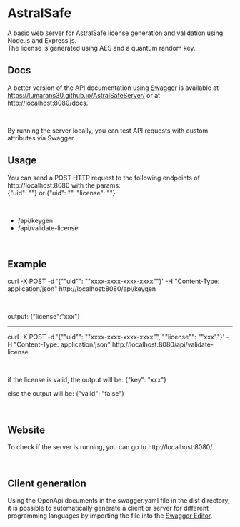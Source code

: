 # AstralSafe
A basic web server for AstralSafe license generation and validation using Node.js and Express.js.<br />
The license is generated using AES and a quantum random key.

## Docs

A better version of the API documentation using [Swagger](https://swagger.io/) is available at https://lumarans30.github.io/AstralSafeServer/ or at http://localhost:8080/docs.

<br />

By running the server locally, you can test API requests with custom attributes via Swagger.

## Usage

You can send a POST HTTP request to the following endpoints of http://localhost:8080 with the params: <br />
{"uid": ""} or {"uid": "", "license": ""}.

<br />

<ul>
  <li> /api/keygen </li>
  <li> /api/validate-license </li>
</ul>

<br />

## Example

curl -X POST -d '{""uid"": ""xxxx-xxxx-xxxx-xxxx""}' -H "Content-Type: application/json" http://localhost:8080/api/keygen

<br/>

output: {"license":"xxx"}

<hr />

curl -X POST -d '{""uid"": ""xxxx-xxxx-xxxx-xxxx"", ""license"": ""xxx""}' -H "Content-Type: application/json" http://localhost:8080/api/validate-license

<br />

if the license is valid, the output will be: {"key": "xxx"}

else the output will be: {"valid": "false"}

<br />

## Website

To check if the server is running, you can go to http://localhost:8080/.

<br />

## Client generation

Using the OpenApi documents in the swagger.yaml file in the dist directory, it is possible to automatically generate a client or server for different programming languages by importing the file into the [Swagger Editor](https://editor.swagger.io/).
